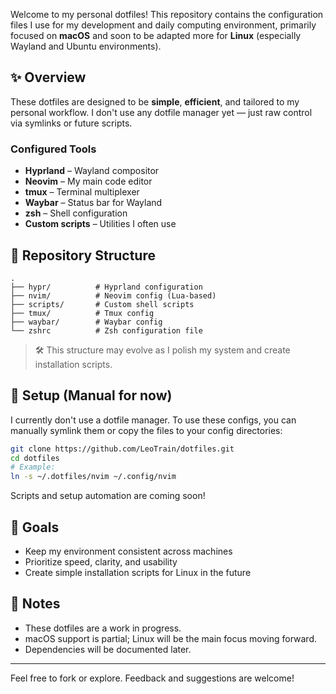 Welcome to my personal dotfiles! This repository contains the configuration files I use for my development and daily computing environment, primarily focused on **macOS** and soon to be adapted more for **Linux** (especially Wayland and Ubuntu environments).

## ✨ Overview

These dotfiles are designed to be **simple**, **efficient**, and tailored to my personal workflow. I don't use any dotfile manager yet — just raw control via symlinks or future scripts.

### Configured Tools

- **Hyprland** – Wayland compositor
- **Neovim** – My main code editor
- **tmux** – Terminal multiplexer
- **Waybar** – Status bar for Wayland
- **zsh** – Shell configuration
- **Custom scripts** – Utilities I often use

## 📁 Repository Structure

```
.
├── hypr/          # Hyprland configuration
├── nvim/          # Neovim config (Lua-based)
├── scripts/       # Custom shell scripts
├── tmux/          # Tmux config
├── waybar/        # Waybar config
└── zshrc          # Zsh configuration file
````

> 🛠 This structure may evolve as I polish my system and create installation scripts.

## 🚀 Setup (Manual for now)

I currently don't use a dotfile manager. To use these configs, you can manually symlink them or copy the files to your config directories:

```bash
git clone https://github.com/LeoTrain/dotfiles.git
cd dotfiles
# Example:
ln -s ~/.dotfiles/nvim ~/.config/nvim
````

Scripts and setup automation are coming soon!

## 📌 Goals

* Keep my environment consistent across machines
* Prioritize speed, clarity, and usability
* Create simple installation scripts for Linux in the future

## 🧠 Notes

* These dotfiles are a work in progress.
* macOS support is partial; Linux will be the main focus moving forward.
* Dependencies will be documented later.

---

Feel free to fork or explore. Feedback and suggestions are welcome!
